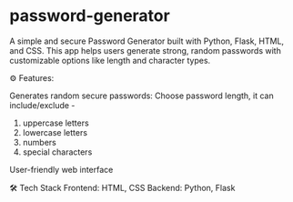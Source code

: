 # password-generator
A simple and secure Password Generator built with Python, Flask, HTML, and CSS. This app helps users generate strong, random passwords with customizable options like length and character types.

⚙️ Features: 

Generates random secure passwords: 
Choose password length, it can include/exclude - 
1) uppercase letters
2) lowercase letters
3) numbers
4) special characters

User-friendly web interface

🛠 Tech Stack
Frontend: HTML, CSS 
Backend: Python, Flask 

